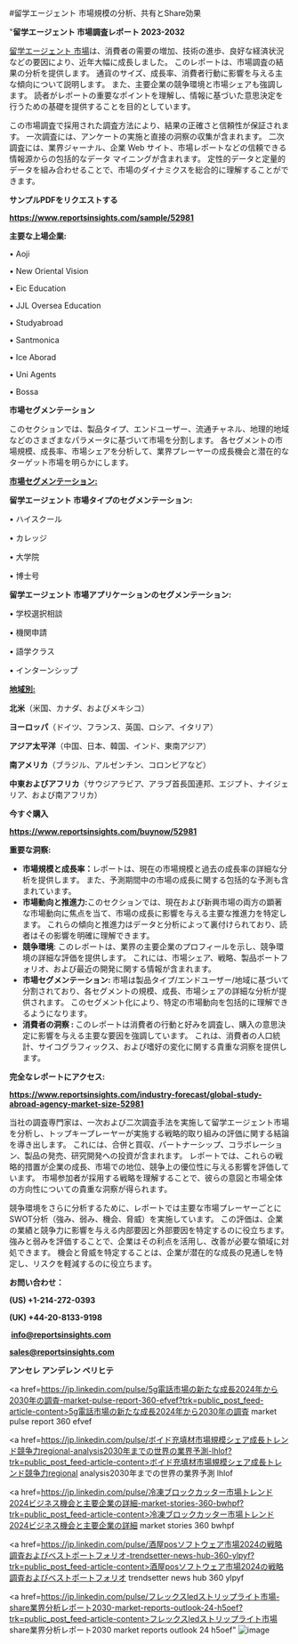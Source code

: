 #留学エージェント 市場規模の分析、共有とShare効果

"<strong>留学エージェント 市場調査レポート 2023-2032</strong>

<a href=https://www.reportsinsights.com/sample/52981>留学エージェント 市場</a>は、消費者の需要の増加、技術の進歩、良好な経済状況などの要因により、近年大幅に成長しました。 このレポートは、市場調査の結果の分析を提供します。 通貨のサイズ、成長率、消費者行動に影響を与える主な傾向について説明します。 また、主要企業の競争環境と市場シェアも強調します。 読者がレポートの重要なポイントを理解し、情報に基づいた意思決定を行うための基礎を提供することを目的としています。

この市場調査で採用された調査方法により、結果の正確さと信頼性が保証されます。 一次調査には、アンケートの実施と直接の洞察の収集が含まれます。 二次調査には、業界ジャーナル、企業 Web サイト、市場レポートなどの信頼できる情報源からの包括的なデータ マイニングが含まれます。 定性的データと定量的データを組み合わせることで、市場のダイナミクスを総合的に理解することができます。

<strong><b>サンプルPDFをリクエストする</b></strong>

<a href=https://www.reportsinsights.com/sample/52981><strong><u>https://www.reportsinsights.com/sample/52981</u></strong></a>

<strong>主要な上場企業:</strong>

• Aoji

• New Oriental Vision

• Eic Education

• JJL Oversea Education

• Studyabroad

• Santmonica

• Ice Aborad

• Uni Agents

• Bossa

<strong>市場セグメンテーション</strong>

このセクションでは、製品タイプ、エンドユーザー、流通チャネル、地理的地域などのさまざまなパラメータに基づいて市場を分割します。 各セグメントの市場規模、成長率、市場シェアを分析して、業界プレーヤーの成長機会と潜在的なターゲット市場を明らかにします。

<strong><u>市場セグメンテーション</u></strong><strong><u>:</u></strong>

<strong>留学エージェント 市場タイプのセグメンテーション:</strong>

• ハイスクール

• カレッジ

• 大学院

• 博士号

<strong>留学エージェント 市場アプリケーションのセグメンテーション:</strong>

• 学校選択相談

• 機関申請

• 語学クラス

• インターンシップ

<strong><u>地域別</u></strong><strong><u>:</u></strong>

<strong>北米</strong>（米国、カナダ、およびメキシコ）

<strong>ヨーロッパ</strong>（ドイツ、フランス、英国、ロシア、イタリア）

<strong>アジア太平洋</strong>（中国、日本、韓国、インド、東南アジア）

<strong>南アメリカ</strong>（ブラジル、アルゼンチン、コロンビアなど）

<strong>中東およびアフリカ</strong>（サウジアラビア、アラブ首長国連邦、エジプト、ナイジェリア、および南アフリカ）

<strong>今すぐ購入</strong>

<a href=https://www.reportsinsights.com/buynow/52981><strong><u>https://www.reportsinsights.com/buynow/52981</u></strong></a>

<strong>重要な洞察:</strong>
<ul>
  <li><strong>市場規模と成長率：</strong>レポートは、現在の市場規模と過去の成長率の詳細な分析を提供します。 また、予測期間中の市場の成長に関する包括的な予測も含まれています。</li>
  <li><strong>市場動向と推進力:</strong>このセクションでは、現在および新興市場の両方の顕著な市場動向に焦点を当て、市場の成長に影響を与える主要な推進力を特定します。 これらの傾向と推進力はデータと分析によって裏付けられており、読者はその影響を明確に理解できます。</li>
  <li><strong>競争環境</strong>: このレポートは、業界の主要企業のプロフィールを示し、競争環境の詳細な評価を提供します。 これには、市場シェア、戦略、製品ポートフォリオ、および最近の開発に関する情報が含まれます。</li>
  <li><strong>市場セグメンテーション: </strong>市場は製品タイプ/エンドユーザー/地域に基づいて分割されており、各セグメントの規模、成長、市場シェアの詳細な分析が提供されます。 このセグメント化により、特定の市場動向を包括的に理解できるようになります。</li>
  <li><strong>消費者の洞察 : </strong>このレポートは消費者の行動と好みを調査し、購入の意思決定に影響を与える主要な要因を強調しています。 これは、消費者の人口統計、サイコグラフィックス、および嗜好の変化に関する貴重な洞察を提供します。</li>
</ul>
<strong>完全なレポートにアクセス:</strong>

<a href=https://www.reportsinsights.com/industry-forecast/global-study-abroad-agency-market-size-52981><strong><u><b>https://www.reportsinsights.com/industry-forecast/global-study-abroad-agency-market-size-52981</b></u></strong></a>

当社の調査専門家は、一次および二次調査手法を実施して留学エージェント市場を分析し、トップキープレーヤーが実施する戦略的取り組みの評価に関する結論を導き出します。 これには、合併と買収、パートナーシップ、コラボレーション、製品の発売、研究開発への投資が含まれます。 レポートでは、これらの戦略的措置が企業の成長、市場での地位、競争上の優位性に与える影響を評価しています。 市場参加者が採用する戦略を理解することで、彼らの意図と市場全体の方向性についての貴重な洞察が得られます。

競争環境をさらに分析するために、レポートでは主要な市場プレーヤーごとにSWOT分析（強み、弱み、機会、脅威）を実施しています。 この評価は、企業の業績と競争力に影響を与える内部要因と外部要因を特定するのに役立ちます。 強みと弱みを評価することで、企業はその利点を活用し、改善が必要な領域に対処できます。 機会と脅威を特定することは、企業が潜在的な成長の見通しを特定し、リスクを軽減するのに役立ちます。

<strong>お問い合わせ：</strong>

<strong>(US) +1-214-272-0393</strong>

<strong>(UK) +44-20-8133-9198</strong>

<strong> </strong><a href=info@reportsinsights.com><strong><u>info@reportsinsights.com</u></strong></a>

<a href=sales@reportsinsights.com><strong><u>sales@reportsinsights.com</u></strong></a>

<strong>アンセレ アンデレン ベリヒテ</strong>

<a href=https://jp.linkedin.com/pulse/5g電話市場の新たな成長2024年から2030年の調査-market-pulse-report-360-efvef?trk=public_post_feed-article-content>5g電話市場の新たな成長2024年から2030年の調査 market pulse report 360 efvef</a>

<a href=https://jp.linkedin.com/pulse/ボイド充填材市場規模シェア成長トレンド競争力regional-analysis2030年までの世界の業界予測-lhlof?trk=public_post_feed-article-content>ボイド充填材市場規模シェア成長トレンド競争力regional analysis2030年までの世界の業界予測 lhlof</a>

<a href=https://jp.linkedin.com/pulse/冷凍ブロックカッター市場トレンド2024ビジネス機会と主要企業の詳細-market-stories-360-bwhpf?trk=public_post_feed-article-content>冷凍ブロックカッター市場トレンド2024ビジネス機会と主要企業の詳細 market stories 360 bwhpf</a>

<a href=https://jp.linkedin.com/pulse/酒屋posソフトウェア市場2024の戦略調査およびベストポートフォリオ-trendsetter-news-hub-360-ylpyf?trk=public_post_feed-article-content>酒屋posソフトウェア市場2024の戦略調査およびベストポートフォリオ trendsetter news hub 360 ylpyf</a>

<a href=https://jp.linkedin.com/pulse/フレックスledストリップライト市場-share業界分析レポート2030-market-reports-outlook-24-h5oef?trk=public_post_feed-article-content>フレックスledストリップライト市場 share業界分析レポート2030 market reports outlook 24 h5oef</a>"
![image](https://github.com/aakesh123242/RIMarket/assets/158431203/1f4a4aaa-f23e-4f00-9a4f-dfdc6a8ebfe6)
